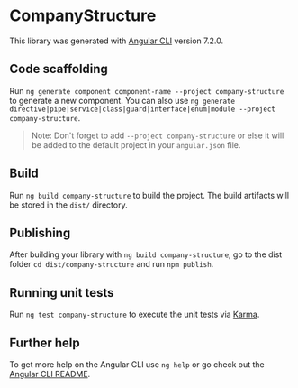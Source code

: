 # CompanyStructure

This library was generated with [Angular CLI](https://github.com/angular/angular-cli) version 7.2.0.

## Code scaffolding

Run `ng generate component component-name --project company-structure` to generate a new component. You can also use `ng generate directive|pipe|service|class|guard|interface|enum|module --project company-structure`.

> Note: Don't forget to add `--project company-structure` or else it will be added to the default project in your `angular.json` file.

## Build

Run `ng build company-structure` to build the project. The build artifacts will be stored in the `dist/` directory.

## Publishing

After building your library with `ng build company-structure`, go to the dist folder `cd dist/company-structure` and run `npm publish`.

## Running unit tests

Run `ng test company-structure` to execute the unit tests via [Karma](https://karma-runner.github.io).

## Further help

To get more help on the Angular CLI use `ng help` or go check out the [Angular CLI README](https://github.com/angular/angular-cli/blob/master/README.md).
